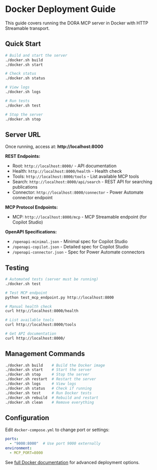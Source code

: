 # Docker Deployment Guide

This guide covers running the DORA MCP server in Docker with HTTP Streamable transport.

## Quick Start

```bash
# Build and start the server
./docker.sh build
./docker.sh start

# Check status
./docker.sh status

# View logs
./docker.sh logs

# Run tests
./docker.sh test

# Stop the server
./docker.sh stop
```

## Server URL

Once running, access at: **http://localhost:8000**

**REST Endpoints:**
- Root: `http://localhost:8000/` - API documentation
- Health: `http://localhost:8000/health` - Health check
- Tools: `http://localhost:8000/tools` - List available MCP tools
- Search: `http://localhost:8000/api/search` - REST API for searching publications
- Connector: `http://localhost:8000/connector` - Power Automate connector endpoint

**MCP Protocol Endpoints:**
- MCP: `http://localhost:8000/mcp` - MCP Streamable endpoint (for Copilot Studio)

**OpenAPI Specifications:**
- `/openapi-minimal.json` - Minimal spec for Copilot Studio
- `/openapi-copilot.json` - Detailed spec for Copilot Studio
- `/openapi-connector.json` - Spec for Power Automate connectors

## Testing

```bash
# Automated tests (server must be running)
./docker.sh test

# Test MCP endpoint
python test_mcp_endpoint.py http://localhost:8000

# Manual health check
curl http://localhost:8000/health

# List available tools
curl http://localhost:8000/tools

# Get API documentation
curl http://localhost:8000/
```

## Management Commands

```bash
./docker.sh build    # Build the Docker image
./docker.sh start    # Start the server
./docker.sh stop     # Stop the server
./docker.sh restart  # Restart the server
./docker.sh logs     # View logs
./docker.sh status   # Check if running
./docker.sh test     # Run Docker tests
./docker.sh rebuild  # Rebuild and restart
./docker.sh clean    # Remove everything
```

## Configuration

Edit `docker-compose.yml` to change port or settings:

```yaml
ports:
  - "9000:8000"  # Use port 9000 externally
environment:
  - MCP_PORT=8000
```

See [full Docker documentation](DOCKER.md) for advanced deployment options.
